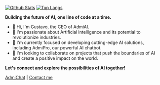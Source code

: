 [![Github Stats](https://github-readme-stats.vercel.app/api?username=adminewacc&show_icons=true&hide=contribs&count_private=true&theme=dark&bg_color=1F222E&border_color=30363D&title_color=F0FFF0&text_color=ABB2BF)](https://github.com/anuraghazra/github-readme-stats)
[![Top Langs](https://github-readme-stats.vercel.app/api/top-langs/?username=adminewacc&layout=compact&exclude_repo=mcthesw.github.io&theme=dark&bg_color=1F222E&border_color=30363D&title_color=F0FFF0&text_color=ABB2BF)](https://github.com/anuraghazra/github-readme-stats)

**Building the future of AI, one line of code at a time.** 

- 👋 Hi, I'm Gustavo, the CEO of AdmiAI.
- 👀 I'm passionate about Artificial Intelligence and its potential to revolutionize industries.
- 🌱 I'm currently focused on developing cutting-edge AI solutions, including AdmiPro, our powerful AI chatbot.
- 💞️ I'm looking to collaborate on projects that push the boundaries of AI and create a positive impact on the world.

**Let's connect and explore the possibilities of AI together!** 

[AdmiChat](https://admichat.xyz/) | [Contact me](admicloudservices@gmail.com)
